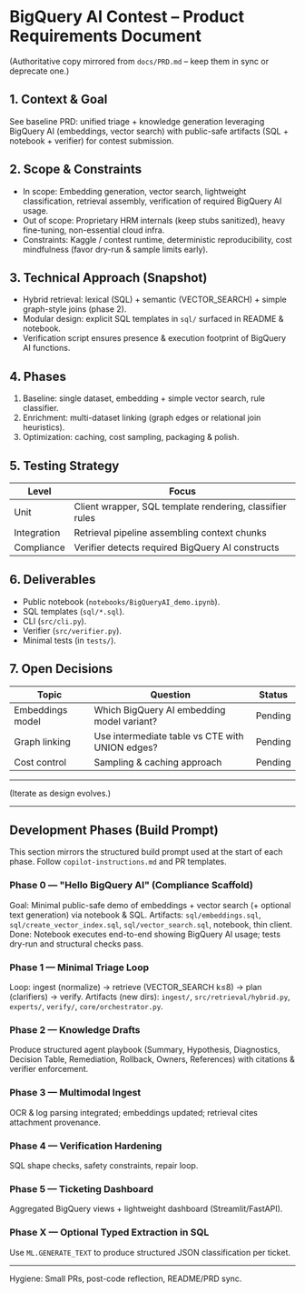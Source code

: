 # BigQuery AI Contest – Product Requirements Document

(Authoritative copy mirrored from `docs/PRD.md` – keep them in sync or deprecate one.)

## 1. Context & Goal
See baseline PRD: unified triage + knowledge generation leveraging BigQuery AI (embeddings, vector search) with public-safe artifacts (SQL + notebook + verifier) for contest submission.

## 2. Scope & Constraints
- In scope: Embedding generation, vector search, lightweight classification, retrieval assembly, verification of required BigQuery AI usage.
- Out of scope: Proprietary HRM internals (keep stubs sanitized), heavy fine-tuning, non-essential cloud infra.
- Constraints: Kaggle / contest runtime, deterministic reproducibility, cost mindfulness (favor dry-run & sample limits early).

## 3. Technical Approach (Snapshot)
- Hybrid retrieval: lexical (SQL) + semantic (VECTOR_SEARCH) + simple graph-style joins (phase 2).
- Modular design: explicit SQL templates in `sql/` surfaced in README & notebook.
- Verification script ensures presence & execution footprint of BigQuery AI functions.

## 4. Phases
1. Baseline: single dataset, embedding + simple vector search, rule classifier.
2. Enrichment: multi-dataset linking (graph edges or relational join heuristics).
3. Optimization: caching, cost sampling, packaging & polish.

## 5. Testing Strategy
| Level | Focus |
|-------|-------|
| Unit | Client wrapper, SQL template rendering, classifier rules |
| Integration | Retrieval pipeline assembling context chunks |
| Compliance | Verifier detects required BigQuery AI constructs |

## 6. Deliverables
- Public notebook (`notebooks/BigQueryAI_demo.ipynb`).
- SQL templates (`sql/*.sql`).
- CLI (`src/cli.py`).
- Verifier (`src/verifier.py`).
- Minimal tests (in `tests/`).

## 7. Open Decisions
| Topic | Question | Status |
|-------|----------|--------|
| Embeddings model | Which BigQuery AI embedding model variant? | Pending |
| Graph linking | Use intermediate table vs CTE with UNION edges? | Pending |
| Cost control | Sampling & caching approach | Pending |

---
(Iterate as design evolves.)

---
## Development Phases (Build Prompt)

This section mirrors the structured build prompt used at the start of each phase. Follow `copilot-instructions.md` and PR templates.

### Phase 0 — "Hello BigQuery AI" (Compliance Scaffold)
Goal: Minimal public-safe demo of embeddings + vector search (+ optional text generation) via notebook & SQL.
Artifacts: `sql/embeddings.sql`, `sql/create_vector_index.sql`, `sql/vector_search.sql`, notebook, thin client.
Done: Notebook executes end-to-end showing BigQuery AI usage; tests dry-run and structural checks pass.

### Phase 1 — Minimal Triage Loop
Loop: ingest (normalize) → retrieve (VECTOR_SEARCH k≤8) → plan (clarifiers) → verify.
Artifacts (new dirs): `ingest/`, `src/retrieval/hybrid.py`, `experts/`, `verify/`, `core/orchestrator.py`.

### Phase 2 — Knowledge Drafts
Produce structured agent playbook (Summary, Hypothesis, Diagnostics, Decision Table, Remediation, Rollback, Owners, References) with citations & verifier enforcement.

### Phase 3 — Multimodal Ingest
OCR & log parsing integrated; embeddings updated; retrieval cites attachment provenance.

### Phase 4 — Verification Hardening
SQL shape checks, safety constraints, repair loop.

### Phase 5 — Ticketing Dashboard
Aggregated BigQuery views + lightweight dashboard (Streamlit/FastAPI).

### Phase X — Optional Typed Extraction in SQL
Use `ML.GENERATE_TEXT` to produce structured JSON classification per ticket.

---
Hygiene: Small PRs, post-code reflection, README/PRD sync.
